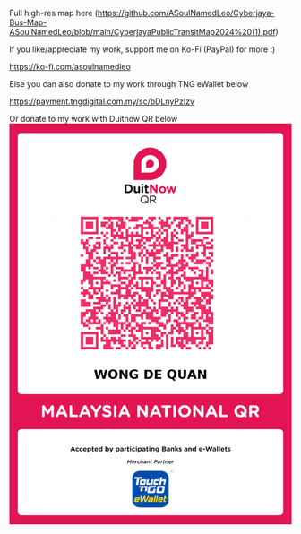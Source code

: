 Full high-res map here (https://github.com/ASoulNamedLeo/Cyberjaya-Bus-Map-ASoulNamedLeo/blob/main/CyberjayaPublicTransitMap2024%20(1).pdf) 

If you like/appreciate my work, support me on Ko-Fi (PayPal) for more :)

https://ko-fi.com/asoulnamedleo

Else you can also donate to my work through TNG eWallet below

https://payment.tngdigital.com.my/sc/bDLnyPzIzv 

Or donate to my work with Duitnow QR below
![alt text](https://github.com/ASoulNamedLeo/Cyberjaya-Bus-Map-ASoulNamedLeo/blob/main/Support%20My%20Work%20through%20Duitnow%20QR.png)


